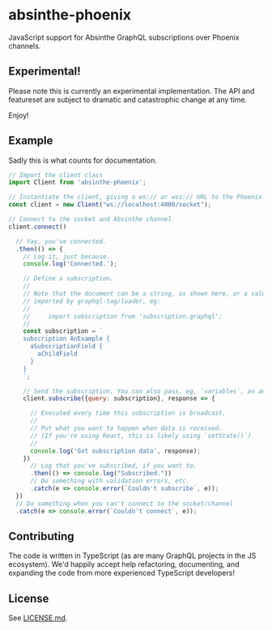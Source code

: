 # absinthe-phoenix

JavaScript support for Absinthe GraphQL subscriptions over Phoenix channels.

## Experimental!

Please note this is currently an experimental implementation. The API and
featureset are subject to dramatic and catastrophic change at any time.

Enjoy!

## Example

Sadly this is what counts for documentation.

```javascript
// Import the client class
import Client from 'absinthe-phoenix';

// Instantiate the client, giving a ws:// or wss:// URL to the Phoenix socket
const client = new Client("ws://localhost:4000/socket");

// Connect to the socket and Absinthe channel
client.connect()

  // Yay, you've connected.
  .then(() => {
    // Log it, just because.
    console.log('Connected.');

    // Define a subscription.
    //
    // Note that the document can be a string, as shown here, or a value
    // imported by graphql-tag/loader, eg:
    //
    //     import subscription from 'subscription.graphql';
    //
    const subscription = `
    subscription AnExample {
      aSubscriptionField {
        aChildField
      }
    }
    `;

    // Send the subscription. You can also pass, eg, `variables`, as an option.
    client.subscribe({query: subscription}, response => {

      // Executed every time this subscription is broadcast.
      //
      // Put what you want to happen when data is received.
      // (If you're using React, this is likely using `setState()`)
      //
      console.log('Got subscription data', response);
    })
      // Log that you've subscribed, if you want to.
      .then(() => console.log("Subscribed."))
      // Do something with validation errors, etc.
      .catch(e => console.error(`Couldn't subscribe`, e));
  })
  // Do something when you can't connect to the socket/channel
  .catch(e => console.error(`Couldn't connect`, e));
```

## Contributing

The code is written in TypeScript (as are many GraphQL projects in the JS
ecosystem). We'd happily accept help refactoring, documenting, and expanding the
code from more experienced TypeScript developers!

## License

See [LICENSE.md](/.LICENSE.md).